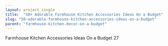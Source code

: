 ```yaml
---
layout: project_single
title:  "50+ Adorable Farmhouse Kitchen Accessories Ideas On a Budget"
slug: "50-adorable-farmhouse-kitchen-accessories-ideas-on-a-budget"
parent: "farmhouse-kitchen-decor-on-a-budget"
---
```

Farmhouse Kitchen Accessories Ideas On a Budget 27